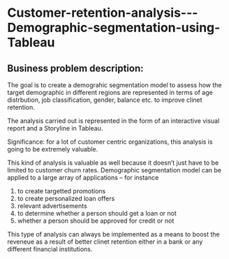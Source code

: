 # Customer-retention-analysis---Demographic-segmentation-using-Tableau


## Business problem description:
The goal is to create a demograhic segmentation model to assess how the target demographic in different regions are represented in terms of age distrbution, job classification, gender, balance etc. to improve clinet retention.

The analysis carried out is represented in the form of an interactive visual report and a Storyline in Tableau.

Significance: for a lot of customer centric organizations, this analysis is going to be extremely valuable.

This kind of analysis is valuable as well because it doesn’t just have to be limited to customer churn rates. Demographic segmentation model can be applied to a large array of applications – for instance
1. to create targetted promotions
2. to create personalized loan offers
3. relevant advertisements
4. to determine whether a person should get a loan or not
5. whether a person should be approved for credit or not

This type of analysis can always be implemented as a means to boost the reveneue as a result of better clinet retention either in a bank or any different financial institutions.
